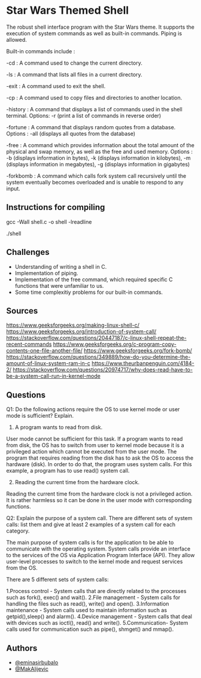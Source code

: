 
# Star Wars Themed Shell

The robust shell interface program with the Star Wars theme. It supports the execution of system commands as well as built-in commands. Piping is allowed.

Built-in commands include : 

-cd : A command used to change the current directory. 

-ls : A command that lists all files in a current directory.

-exit : A command used to exit the shell.

-cp : A command used to copy files and directories to another location.

-history : A command that displays a list of commands used in the shell terminal. Options: -r (print a list of commands in reverse order) 

-fortune : A command  that displays random quotes from a database. Options : -all (displays all quotes from the database) 

-free : A command which provides information about the total amount of the physical and swap memory, as well as the free and used memory. Options : -b (displays information in bytes), -k (displays information in kilobytes), -m (displays information in megabytes), -g (displays information in gigabytes)

-forkbomb : A command which calls fork system call recursively until the system eventually becomes overloaded and is unable to respond to any input.


## Instructions for compiling

gcc -Wall shell.c -o shell -lreadline

./shell
## Challenges

- Understanding of writing a shell in C.
- Implementation of piping.
- Implementation of the free command, which required specific C functions that were unfamiliar to us. 
- Some time complexitiy problems for our built-in commands.
## Sources

https://www.geeksforgeeks.org/making-linux-shell-c/ 
https://www.geeksforgeeks.org/introduction-of-system-call/
https://stackoverflow.com/questions/20447187/c-linux-shell-repeat-the-recent-commands
https://www.geeksforgeeks.org/c-program-copy-contents-one-file-another-file/
https://www.geeksforgeeks.org/fork-bomb/
https://stackoverflow.com/questions/349889/how-do-you-determine-the-amount-of-linux-system-ram-in-c
https://www.theurbanpenguin.com/4184-2/
https://stackoverflow.com/questions/20974717/why-does-read-have-to-be-a-system-call-run-in-kernel-mode


## Questions


Q1: Do the following actions require the OS to use kernel mode or user mode is sufficient? Explain.

1. A program wants to read from disk.

User mode cannot be sufficient for this task. If a program wants to read from disk, the OS has to switch from user to kernel mode because it is a privileged action which cannot be executed from the user mode. The program that requires reading from the disk has to ask the OS to access the hardware (disk). In order to do that, the program uses system calls. For this example, a program has to use read() system call.

2. Reading the current time from the hardware clock.

Reading the current time from the hardware clock is not a privileged action. It is rather harmless so it can be done in the user mode with corresponding functions.

Q2: Explain the purpose of a system call. There are different sets of system calls: list them and give at least 2 examples of a system call for each category.

The main purpose of system calls is for the application to be able to communicate with the operating system. System calls provide an interface to the services of the OS via Application Program Interface (API). They allow user-level processes to switch to the kernel mode and request services from the OS. 

There are 5 different sets of system calls:

1.Process control -  System calls that are directly related to the processes such as fork(), exec() and wait().
2.File management - System calls for handling the files such as read(), write() and open().
3.Information maintenance - System calls used to maintain information such as getpid(),sleep() and alarm().
4.Device management - System calls that deal with devices such as ioctl(), read() and write().
5.Communication- System calls used for communication such as pipe(), shmget() and mmap().

## Authors

- [@eminasirbubalo](https://github.com/eminasirbubalo)
- [@MakAlijevic](https://github.com/MakAlijevic)



